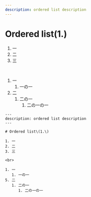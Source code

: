 ```yaml
---
description: ordered list description
---
```


# Ordered list\(1.\)

1. 一
2. 二
3. 三

<br>

1. 一
   1. 一の一
5. 二
   1. 二の一
      1. 二の一の一

```
---
description: ordered list description
---

# Ordered list\(1.\)

1. 一
2. 二
3. 三

<br>

1. 一
   1. 一の一
5. 二
   1. 二の一
      1. 二の一の一

```